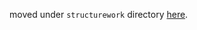 moved under `structurework` directory [here](https://github.com/fomightez/structurework/tree/master/spartan_fixer).
